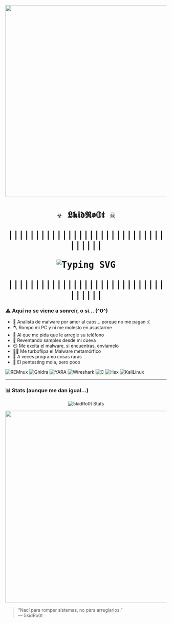 
<p align="center">
<img src="https://github.com/user-attachments/assets/abc3fe7f-bce1-4ac8-b9b9-e20518fd06eb" width="600"/>
</p>

<h1 align="center" style="font-family: monospace;">
☣️ 𝕷𝖐𝖎𝖉𝕽𝖔𝟘𝖙 ☠️

||||||||||||||||||||||||||||||||||| <p align="center">
  <img src="https://readme-typing-svg.herokuapp.com?font=Fira+Code&size=24&duration=2000&pause=1000&color=F70000&center=true&vCenter=true&width=500&lines=El+malware+es+una+droga...;Si+te+da+miedo+el+malware,+¡corre!;Puse+addicted+con+1+d;La+red+arde+y+yo+con+ella;8f4f3d4a198b6af8230bb94d41bd25e0;Yo+no+soy+mala+persona,+tú+sí;El+ransomware+me+excita;Voy+a+vomitar+sangre+por+el+culo;El+malware+siempre+juzgando;Me+debes+1+euro;Si+me+pides+malware+eres+tontx;What+is+the+password?;Si+Luxxy+se+pierde+es+tu+culpa" alt="Typing SVG" />
</p> |||||||||||||||||||||||||||||||||||

### ⚠️ Aquí no se viene a sonreír, o si... (^0^)

- 🧠 Analista de malware por amor al caos... porque no me pagan :(  
- 🪓 Rompo mi PC y ni me molesto en asustarme
- 🖕 Al que me pida que le arregle su teléfono  
- 💾 Reventando samples desde mi cueva
- 😏 Me excita el malware, si encuentras, envíamelo
- 🏴‍☠️ Me turboflipa el Malware metamórfico
- 🔧 A veces programo cosas raras
- 🔪 El pentesting mola, pero poco


![REMnux](https://img.shields.io/badge/REMnux-2D2D2D?style=flat&logo=gnu-bash&logoColor=white)
![Ghidra](https://img.shields.io/badge/Ghidra-red?style=flat&logo=ghidra)
![YARA](https://img.shields.io/badge/YARA-darkred?style=flat&logo=data)
![Wireshark](https://img.shields.io/badge/Sniffing-grey?style=flat&logo=wireshark)
![C](https://img.shields.io/badge/C%2FC%2B%2B-004482?style=flat&logo=c)
![Hex](https://img.shields.io/badge/Hex%20Editor-black?style=flat)
![KaliLinux](https://img.shields.io/badge/KaliLinux-2D2D2D?style=flat&logo=gnu-bash&logoColor=white)

---

### 📊 Stats (aunque me dan igual...)

<p align="center">
  <img src="https://github-readme-stats.vercel.app/api?username=5kidro0t&show_icons=true&theme=tokyonight&hide_border=true" alt="5kidRo0t Stats" />
</p>

<p align="center">
  <img src="https://media3.giphy.com/media/v1.Y2lkPTc5MGI3NjExNnF1aHQwdzBuMDUwYXBzajNodm5ybTMxYnZ1YzM5bjdqZ3NnMm8wdyZlcD12MV9pbnRlcm5hbF9naWZfYnlfaWQmY3Q9Zw/l0IydmRNCdEmqVchq/giphy.gif" width="600" />
</p>
</h1>

> “Nací para romper sistemas, no para arreglarlos.”  
> — 5kidRo0t
